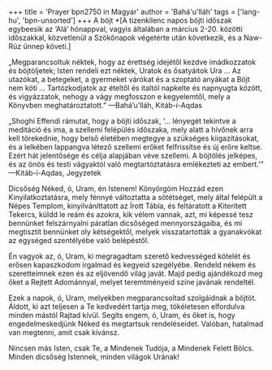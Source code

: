 +++
title = 'Prayer bpn2750 in Magyar'
author = 'Bahá'u'lláh'
tags = ['lang-hu', 'bpn-unsorted']
+++
A böjt
*[A tizenkilenc napos böjti időszak egybeesik az ‘Alá’ hónappval, vagyis általában a március 2-20. közötti időszakkal, közvetlenül a Szökőnapok végetérte után következik, és a Naw-Rúz ünnep követi.]

„Megparancsoltuk néktek, hogy az érettség idejétől kezdve imádkozzatok és böjtöljetek; Isten rendeli ezt néktek, Uratok és ősatyáitok Ura ... Az utazókat, a betegeket, a gyermeket várókat és a szoptató anyákat a Böjt nem köti ... Tartózkodjatok az ételtől és italtól napkelte és napnyugta között, és vigyázzatok, nehogy a vágy megfosszon e kegyelemtől, mely a Könyvben meghatároztatott.” —Bahá’u’lláh, Kitáb-i-Aqdas

„Shoghi Effendi rámutat, hogy a böjti időszak,
’... lényegét tekintve a meditáció és ima, a szellemi felépülés időszaka, mely alatt a hívőnek arra kell törekednie, hogy belső életében megtegye a szükséges kiigazításokat, és a lelkében lappangva létező szellemi erőket felfrissítse és új erőre keltse. Ezért hát jelentősége és célja alapjában véve szellemi. A böjtölés jelképes, és az önös és testi vágyaktól való megtartóztatásra emlékezteti az embert.’” —Kitáb-i-Aqdas, Jegyzetek

Dicsőség Néked, ó, Uram, én Istenem! Könyörgöm Hozzád ezen Kinyilatkoztatásra, mely fénnyé változtatta a sötétséget, mely által felépült a Népes Templom, kinyilváníttatott az Írott Tábla, és feltáratott a Kiterített Tekercs, küldd le reám és azokra, kik vélem vannak, azt, mi képessé tesz bennünket felszárnyalni páratlan dicsőséged mennyországaiba, és mi megtisztít bennünket oly kétségektől, melyek visszatartották a gyanakvókat az egységed szentélyébe való belépéstől.

Én vagyok az, ó, Uram, ki megragadtam szerető kedvességed kötelét és erősen kapaszkodom irgalmad és kegyeid szegélyébe. Rendeld nékem és szeretteimnek ezen és az eljövendő világ javát. Majd pedig ajándékozd meg őket a Rejtett Adománnyal, melyet teremtményeid színe javának rendeltél.

Ezek a napok, ó, Uram, melyekben megparancsoltad szolgáidnak a böjtöt. Áldott, ki azt teljesen a Te kedvedért tartja meg, tökéletesen elfordulva minden mástól Rajtad kívül. Segíts engem, ó, Uram, és őket is, hogy engedelmeskedjünk Néked és megtartsuk rendeléseidet. Valóban, hatalmad van megtenni, amit csak kívánsz.

Nincsen más Isten, csak Te, a Mindenek Tudója, a Mindenek Felett Bölcs. Minden dicsőség Istennek, minden világok Urának!
